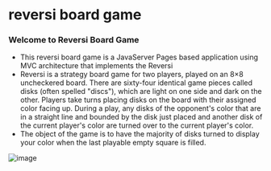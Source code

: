 # reversi board game
### Welcome to Reversi Board Game

- This reversi board game is a JavaServer Pages based application using MVC architecture that implements the Reversi
- Reversi is a strategy board game for two players, played on an 8×8 uncheckered board.  There are sixty-four identical game pieces called disks (often spelled "discs"), which are light on one side and dark on the other. Players take turns placing disks on the board with their assigned color facing up. During a play, any disks of the opponent's color that are in a straight line and bounded by the disk just placed and another disk of the current player's color are turned over to the current player's color.
- The object of the game is to have the majority of disks turned to display your color when the last playable empty square is filled.

![image](https://user-images.githubusercontent.com/30157534/229376424-29bc32bd-c2e1-44ca-bb00-5c57c23ed568.png)
